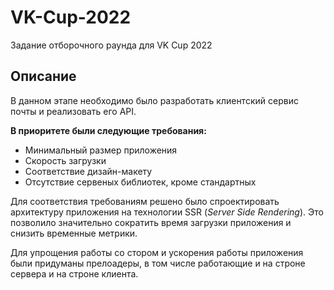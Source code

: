 # VK-Cup-2022
Задание отборочного раунда для VK Cup 2022

## Описание

В данном этапе необходимо было разработать клиентский сервис почты и реализовать его API.

**В приоритете были следующие требования:**

- Минимальный размер приложения
- Скорость загрузки
- Соответствие дизайн-макету
- Отсутствие сервеных библиотек, кроме стандартных

Для соответствия требованиям решено было спроектировать архитектуру приложения на технологии SSR (*Server Side Rendering*).
Это позволило значительно сократить время загрузки приложения и снизить временные метрики.

Для упрощения работы со стором и ускорения работы приложения были придуманы прелоадеры, в том числе работающие и на строне сервера и на строне клиента.
